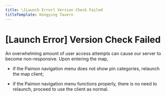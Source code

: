```yaml
---
title: \[Launch Error] Version Check Failed
titleTemplate: Kongying Tavern
---
```


[原文：【无法打开】提示“数据查询失败”、“版本查询失败”]: # 'https://support.qq.com/products/321980/faqs/97055'

# [Launch Error] Version Check Failed

An overwhelming amount of user access attempts can cause our server to become non-responsive. Upon entering the map,

- if the Paimon navigation menu does not show pin categories, relaunch the map client;

- if the Paimon navigation menu functions properly, there is no need to relaunch, proceed to use the client as normal.

